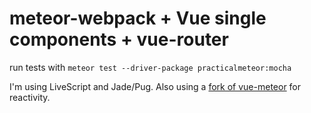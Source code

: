# meteor-webpack + Vue single components + vue-router

run tests with `meteor test --driver-package practicalmeteor:mocha`

I'm using LiveScript and Jade/Pug. Also using a [fork of vue-meteor](https://github.com/laurentpayot/vue-meteor/tree/ES5) for reactivity.
